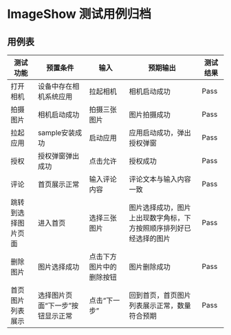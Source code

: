 # ImageShow 测试用例归档

## 用例表

|测试功能|预置条件|输入|预期输出|测试结果|
|--------------------------------|--------------------------------|--------------------------------|--------------------------------|--------------------------------|
|打开相机|设备中存在相机系统应用|拉起相机|相机启动成功|Pass|
|拍摄图片|相机启动成功|拍摄三张图片|图片拍摄成功|Pass|
|拉起应用|sample安装成功|启动应用|应用启动成功，弹出授权弹窗|Pass|
|授权|授权弹窗弹出成功|点击允许|授权成功|Pass|
|评论|首页展示正常|输入评论内容|评论文本与输入内容一致|Pass|
|跳转到选择图片页面|进入首页|选择三张图片|图片选择成功，图片上出现数字角标，下方按照顺序排列好已经选择的图片|Pass|
|删除图片|图片选择成功|点击下方图片中的删除按钮|图片删除成功|Pass|
|首页图片列表展示|选择图片页面“下一步”按钮显示正常|点击“下一步”|回到首页，首页图片列表展示正常，数量符合预期|Pass|